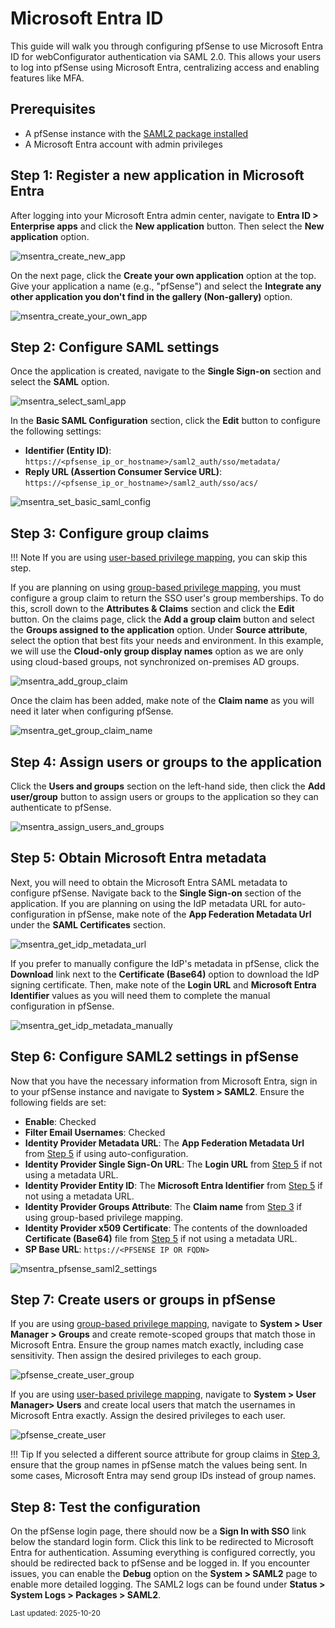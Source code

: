 # Microsoft Entra ID

This guide will walk you through configuring pfSense to use Microsoft Entra ID for webConfigurator authentication via SAML 
2.0. This allows your users to log into pfSense using Microsoft Entra, centralizing access and enabling features like MFA.

## Prerequisites

- A pfSense instance with the [SAML2 package installed](../INSTALLATION.md)
- A Microsoft Entra account with admin privileges

## Step 1: Register a new application in Microsoft Entra

After logging into your Microsoft Entra admin center, navigate to **Entra ID > Enterprise apps** and click the **New
application** button. Then select the **New application** option.

![msentra_create_new_app](../img/msentra/create_new_app.png)

On the next page, click the **Create your own application** option at the top. Give your application a name
(e.g., "pfSense") and select the **Integrate any other application you don't find in the gallery (Non-gallery)** option.

![msentra_create_your_own_app](../img/msentra/create_your_own_app.png)

## Step 2: Configure SAML settings

Once the application is created, navigate to the **Single Sign-on** section and select the **SAML** option.

![msentra_select_saml_app](../img/msentra/select_saml_app.png)

In the **Basic SAML Configuration** section, click the **Edit** button to configure the following settings:

- **Identifier (Entity ID)**: `https://<pfsense_ip_or_hostname>/saml2_auth/sso/metadata/`
- **Reply URL (Assertion Consumer Service URL)**: `https://<pfsense_ip_or_hostname>/saml2_auth/sso/acs/`

![msentra_set_basic_saml_config](../img/msentra/set_basic_saml_config.png)

## Step 3: Configure group claims

!!! Note
    If you are using [user-based privilege mapping](../PRIVILEGE_MAPPING_BY_USER.md), you can skip this step.

If you are planning on using [group-based privilege mapping](../PRIVILEGE_MAPPING_BY_GROUP.md), you must configure a 
group claim to return the SSO user's group memberships. To do this, scroll down to the **Attributes & Claims** section 
and click the **Edit** button. On the claims page, click the **Add a group claim** button and select the **Groups assigned
to the application** option. Under **Source attribute**, select the option that best fits your needs and environment. In
this example, we will use the **Cloud-only group display names** option as we are only using cloud-based groups, not
synchronized on-premises AD groups.

![msentra_add_group_claim](../img/msentra/add_group_claim.png)

Once the claim has been added, make note of the **Claim name** as you will need it later when configuring pfSense.

![msentra_get_group_claim_name](../img/msentra/get_group_claim_name.png)

## Step 4: Assign users or groups to the application

Click the **Users and groups** section on the left-hand side, then click the **Add user/group** button to assign users
or groups to the application so they can authenticate to pfSense.

![msentra_assign_users_and_groups](../img/msentra/assign_users_and_groups.png)

## Step 5: Obtain Microsoft Entra metadata

Next, you will need to obtain the Microsoft Entra SAML metadata to configure pfSense. Navigate back to the 
**Single Sign-on** section of the application. If you are planning on using the IdP metadata URL for auto-configuration in
pfSense, make note of the **App Federation Metadata Url** under the **SAML Certificates** section.

![msentra_get_idp_metadata_url](../img/msentra/get_idp_metadata_url.png)

If you prefer to manually configure the IdP's metadata in pfSense, click the **Download** link next to the
**Certificate (Base64)** option to download the IdP signing certificate. Then, make note of the **Login URL** and
**Microsoft Entra Identifier** values as you will need them to complete the manual configuration in pfSense.

![msentra_get_idp_metadata_manually](../img/msentra/get_idp_metadata_manually.png)

## Step 6: Configure SAML2 settings in pfSense

Now that you have the necessary information from Microsoft Entra, sign in to your pfSense instance and navigate to
**System > SAML2**. Ensure the following fields are set:

- **Enable**: Checked
- **Filter Email Usernames**: Checked
- **Identity Provider Metadata URL**: The __App Federation Metadata Url__ from [Step 5](#step-5-obtain-microsoft-entra-metadata) if using auto-configuration.
- **Identity Provider Single Sign-On URL**: The __Login URL__ from [Step 5](#step-5-obtain-microsoft-entra-metadata) if not using a metadata URL.
- **Identity Provider Entity ID**: The __Microsoft Entra Identifier__ from [Step 5](#step-5-obtain-microsoft-entra-metadata) if not using a metadata URL.
- **Identity Provider Groups Attribute**: The __Claim name__ from [Step 3](#step-3-configure-group-claims) if using group-based privilege mapping.
- **Identity Provider x509 Certificate**: The contents of the downloaded __Certificate (Base64)__ file from [Step 5](#step-5-obtain-microsoft-entra-metadata) if not using a metadata URL.
- **SP Base URL**: `https://<PFSENSE IP OR FQDN>`

![msentra_pfsense_saml2_settings](../img/msentra/pfsense_saml2_settings.png)

## Step 7: Create users or groups in pfSense

If you are using [group-based privilege mapping](../PRIVILEGE_MAPPING_BY_GROUP.md), navigate to **System > User
Manager > Groups** and create remote-scoped groups that match those in Microsoft Entra. Ensure the group names match exactly,
including case sensitivity. Then assign the desired privileges to each group.

![pfsense_create_user_group](../img/pfsense/create_user_group.png)

If you are using [user-based privilege mapping](../PRIVILEGE_MAPPING_BY_USER.md), navigate to
**System > User Manager> Users** and create local users that match the usernames in Microsoft Entra exactly. Assign the desired
privileges to each user.

![pfsense_create_user](../img/pfsense/create_user.png)

!!! Tip
    If you selected a different source attribute for group claims in [Step 3](#step-3-configure-group-claims), ensure 
    that the group names in pfSense match the values being sent. In some cases, Microsoft Entra may send group IDs instead 
    of group names.

## Step 8: Test the configuration

On the pfSense login page, there should now be a **Sign In with SSO** link below the standard login form. Click this
link to be redirected to Microsoft Entra for authentication. Assuming everything is configured correctly, you should be redirected
back to pfSense and be logged in. If you encounter issues, you can enable the **Debug** option on the **System > SAML2**
page to enable more detailed logging. The SAML2 logs can be found under **Status > System Logs > Packages > SAML2**.

<sub>Last updated: 2025-10-20</sub>